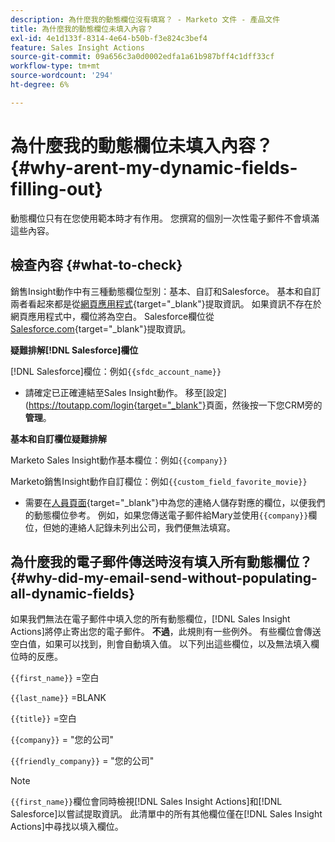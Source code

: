 ```yaml
---
description: 為什麼我的動態欄位沒有填寫？ - Marketo 文件 - 產品文件
title: 為什麼我的動態欄位未填入內容？
exl-id: 4e1d133f-8314-4e64-b50b-f3e824c3bef4
feature: Sales Insight Actions
source-git-commit: 09a656c3a0d0002edfa1a61b987bff4c1dff33cf
workflow-type: tm+mt
source-wordcount: '294'
ht-degree: 6%

---
```


# 為什麼我的動態欄位未填入內容？ {#why-arent-my-dynamic-fields-filling-out}

動態欄位只有在您使用範本時才有作用。 您撰寫的個別一次性電子郵件不會填滿這些內容。

## 檢查內容 {#what-to-check}

銷售Insight動作中有三種動態欄位型別：基本、自訂和Salesforce。 基本和自訂兩者看起來都是從[網頁應用程式](https://toutapp.com/login){target="_blank"}提取資訊。 如果資訊不存在於網頁應用程式中，欄位將為空白。 Salesforce欄位從[Salesforce.com](https://salesforce.com){target="_blank"}提取資訊。

**疑難排解[!DNL Salesforce]欄位**

[!DNL Salesforce]欄位：例如`{{sfdc_account_name}}`

* 請確定已正確連結至Sales Insight動作。 移至[設定]&#x200B;(<https://toutapp.com/login{target="_blank"}>頁面，然後按一下您CRM旁的&#x200B;**管理**。

**基本和自訂欄位疑難排解**

Marketo Sales Insight動作基本欄位：例如`{{company}}`

Marketo銷售Insight動作自訂欄位：例如`{{custom_field_favorite_movie}}`

* 需要在[人員頁面](https://toutapp.com/next#relationships){target="_blank"}中為您的連絡人儲存對應的欄位，以便我們的動態欄位參考。 例如，如果您傳送電子郵件給Mary並使用`{{company}}`欄位，但她的連絡人記錄未列出公司，我們便無法填寫。

## 為什麼我的電子郵件傳送時沒有填入所有動態欄位？ {#why-did-my-email-send-without-populating-all-dynamic-fields}

如果我們無法在電子郵件中填入您的所有動態欄位，[!DNL Sales Insight Actions]將停止寄出您的電子郵件。 **不過**，此規則有一些例外。 有些欄位會傳送空白值，如果可以找到，則會自動填入值。 以下列出這些欄位，以及無法填入欄位時的反應。

`{{first_name}}` =空白

`{{last_name}}` =BLANK

`{{title}}` =空白

`{{company}}` = &quot;您的公司&quot;

`{{friendly_company}}` = &quot;您的公司&quot;

>[!NOTE]
>
>`{{first_name}}`欄位會同時檢視[!DNL Sales Insight Actions]和[!DNL Salesforce]以嘗試提取資訊。 此清單中的所有其他欄位僅在[!DNL Sales Insight Actions]中尋找以填入欄位。
